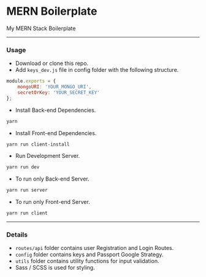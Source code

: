 # MERN Boilerplate

My MERN Stack Boilerplate

---

### Usage

-   Download or clone this repo.
-   Add `keys_dev.js` file in config folder with the following structure.

```js
module.exports = {
	mongoURI: 'YOUR_MONGO_URI',
	secretOrKey: 'YOUR_SECRET_KEY'
};
```

-   Install Back-end Dependencies.

```sh
yarn
```

-   Install Front-end Dependencies.

```sh
yarn run client-install
```

-   Run Development Server.

```sh
yarn run dev
```

-   To run only Back-end Server.

```sh
yarn run server
```

-   To run only Front-end Server.

```sh
yarn run client
```

---

### Details

-   `routes/api` folder contains user Registration and Login Routes.
-   `config` folder contains keys and Passport Google Strategy.
-   `utils` folder contains utility functions for input validation.
-   Sass / SCSS is used for styling.
